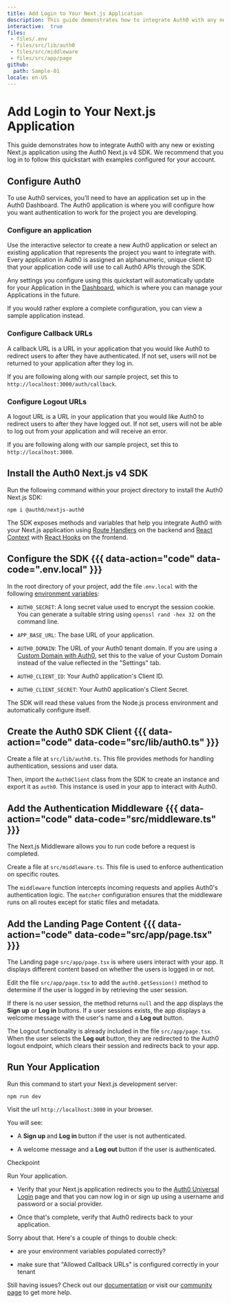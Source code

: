 ```yaml
---
title: Add Login to Your Next.js Application
description: This guide demonstrates how to integrate Auth0 with any new or existing Next.js application using the Auth0 Next.js v4 SDK (Beta).
interactive:  true
files:
 - files/.env
 - files/src/lib/auth0
 - files/src/middleware
 - files/src/app/page
github:
  path: Sample-01
locale: en-US
---
```


# Add Login to Your Next.js Application


<p>This guide demonstrates how to integrate Auth0 with any new or existing Next.js application using the Auth0 Next.js v4 SDK. We recommend that you log in to follow this quickstart with examples configured for your account.</p><p></p>

## Configure Auth0


<p>To use Auth0 services, you’ll need to have an application set up in the Auth0 Dashboard. The Auth0 application is where you will configure how you want authentication to work for the project you are developing.</p><h3>Configure an application</h3><p>Use the interactive selector to create a new Auth0 application or select an existing application that represents the project you want to integrate with. Every application in Auth0 is assigned an alphanumeric, unique client ID that your application code will use to call Auth0 APIs through the SDK.</p><p>Any settings you configure using this quickstart will automatically update for your Application in the <a href="https://manage.auth0.com/#/" target="_blank" rel="noreferrer noopener">Dashboard</a>, which is where you can manage your Applications in the future.</p><p>If you would rather explore a complete configuration, you can view a sample application instead.</p><h3>Configure Callback URLs</h3><p>A callback URL is a URL in your application that you would like Auth0 to redirect users to after they have authenticated. If not set, users will not be returned to your application after they log in.</p><p><div class="alert-container" severity="default"><p>If you are following along with our sample project, set this to <code>http://localhost:3000/auth/callback</code>.</p></div></p><h3>Configure Logout URLs</h3><p>A logout URL is a URL in your application that you would like Auth0 to redirect users to after they have logged out. If not set, users will not be able to log out from your application and will receive an error.</p><p><div class="alert-container" severity="default"><p>If you are following along with our sample project, set this to <code>http://localhost:3000</code>.</p><p></p></div></p>

## Install the Auth0 Next.js v4 SDK


<p>Run the following command within your project directory to install the Auth0 Next.js SDK:</p><p><code>npm i @auth0/nextjs-auth0</code></p><p>The SDK exposes methods and variables that help you integrate Auth0 with your Next.js application using <a href="https://nextjs.org/docs/app/building-your-application/routing/route-handlers" target="_blank" rel="noreferrer noopener">Route Handlers</a> on the backend and <a href="https://reactjs.org/docs/context.html" target="_blank" rel="noreferrer noopener">React Context</a> with <a href="https://reactjs.org/docs/hooks-overview.html" target="_blank" rel="noreferrer noopener">React Hooks</a> on the frontend.</p>

## Configure the SDK {{{ data-action="code" data-code=".env.local" }}}


<p>In the root directory of your project, add the file .<code>env.local</code> with the following <a href="https://nextjs.org/docs/basic-features/environment-variables" target="_blank" rel="noreferrer noopener">environment variables</a>:</p><ul><li><p><code>AUTH0_SECRET</code>: A long secret value used to encrypt the session cookie. You can generate a suitable string using <code>openssl rand -hex 32 </code>on the command line.</p></li><li><p><code>APP_BASE_URL</code>: The base URL of your application.</p></li><li><p><code>AUTH0_DOMAIN</code>: The URL of your Auth0 tenant domain. If you are using a <a href="https://auth0.com/docs/custom-domains" target="_blank" >Custom Domain with Auth0</a>, set this to the value of your Custom Domain instead of the value reflected in the &quot;Settings&quot; tab.</p></li><li><p><code>AUTH0_CLIENT_ID</code>: Your Auth0 application&#39;s Client ID.</p></li><li><p><code>AUTH0_CLIENT_SECRET</code>: Your Auth0 application&#39;s Client Secret.</p></li></ul><p>The SDK will read these values from the Node.js process environment and automatically configure itself.</p>

## Create the Auth0 SDK Client {{{ data-action="code" data-code="src/lib/auth0.ts" }}}


<p>Create a file at <code>src/lib</code><code>/</code><code>auth0.ts</code>. This file provides methods for handling authentication, sessions and user data.</p><p>Then, import the <code>Auth0Client</code> class from the SDK to create an instance and export it as <code>auth0</code>. This instance is used in your app to interact with Auth0.</p><p></p>

## Add the Authentication Middleware {{{ data-action="code" data-code="src/middleware.ts" }}}


<p><div class="alert-container" severity="default"><p>The Next.js Middleware allows you to run code before a request is completed.</p></div></p><p>Create a file at <code>src/middleware.ts</code>. This file is used to enforce authentication on specific routes.</p><p>The <code>middleware</code> function intercepts incoming requests and applies Auth0&#39;s authentication logic. The <code>matcher</code> configuration ensures that the middleware runs on all routes except for static files and metadata.</p><p></p>

## Add the Landing Page Content {{{ data-action="code" data-code="src/app/page.tsx" }}}


<p>The Landing page <code>src/app/page.tsx</code> is where users interact with your app. It displays different content based on whether the users is logged in or not.</p><p>Edit the file <code>src/app/page.tsx</code> to add the <code>auth0.getSession()</code> method to determine if the user is logged in by retrieving the user session.</p><p>If there is no user session, the method returns <code>null</code> and the app displays the <b>Sign up</b> or <b>Log in</b> buttons. If a user sessions exists, the app displays a welcome message with the user&#39;s name and a <b>Log out</b> button.</p><p><div class="alert-container" severity="default"><p>The Logout functionality is already included in the file <code>src/app/page.tsx</code>. When the user selects the <b>Log out</b> button, they are redirected to the Auth0 logout endpoint, which clears their session and redirects back to your app.</p></div></p>

## Run Your Application


<p>Run this command to start your Next.js development server:</p><p><code>npm run dev</code></p><p>Visit the url <code>http://localhost:3000</code> in your browser.</p><p>You will see:</p><ul><li><p>A <b>Sign up </b>and <b>Log in </b>button if the user is not authenticated.</p></li><li><p>A welcome message and a <b>Log out </b>button if the user is authenticated.</p></li></ul><p><div class="checkpoint">Checkpoint <div class="checkpoint-default"><p>Run Your application.</p><ul><li><p>Verify that your Next.js application redirects you to the <a href="https://auth0.com/universal-login" target="_blank" >Auth0 Universal Login</a> page and that you can now log in or sign up using a username and password or a social provider.</p></li><li><p>Once that&#39;s complete, verify that Auth0 redirects back to your application.</p></li></ul><p></p></div>

  <div class="checkpoint-success"></div>

  <div class="checkpoint-failure"><p>Sorry about that. Here&#39;s a couple of things to double check:</p><ul><li><p>are your environment variables populated correctly?</p></li><li><p>make sure that &quot;Allowed Callback URLs&quot; is configured correctly in your tenant</p></li></ul><p>Still having issues? Check out our <a href="https://auth0.com/docs" target="_blank" >documentation</a> or visit our <a href="https://community.auth0.com/" target="_blank" rel="noreferrer noopener">community page</a> to get more help.</p></div>

  </div></p><img src="//images.ctfassets.net/cdy7uua7fh8z/5Lp4Zahxd2v6wSJmy9JaM4/8625115fc5b27b7f6f4adf9003c30b3a/Login_Screen_-_English.png" alt="" /><p></p>
